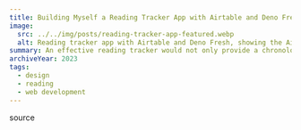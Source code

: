 ```yaml
---
title: Building Myself a Reading Tracker App with Airtable and Deno Fresh, Part 2
image:
  src: ../../img/posts/reading-tracker-app-featured.webp
  alt: Reading tracker app with Airtable and Deno Fresh, showing the Airtable and Deno logos.
summary: An effective reading tracker would not only provide a chronological list of titles read, but would uncover the manifold associations of influence and interest that are constantly being formed from the books I read.
archiveYear: 2023
tags:
  - design
  - reading
  - web development
---
```


source
